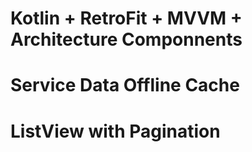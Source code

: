 # Kotlin + RetroFit + MVVM + Architecture Componnents
# Service Data Offline Cache 
# ListView with Pagination
